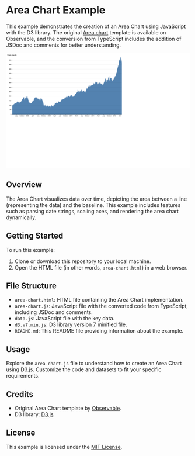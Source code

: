 # Area Chart Example

This example demonstrates the creation of an Area Chart using JavaScript with the D3 library. The original [Area chart](https://observablehq.com/@d3/area-chart/2) template is available on Observable, and the conversion from TypeScript includes the addition of JSDoc and comments for better understanding.

![Preview Image](../../imgs/area-chart-preview.png)

## Overview

The Area Chart visualizes data over time, depicting the area between a line (representing the data) and the baseline. This example includes features such as parsing date strings, scaling axes, and rendering the area chart dynamically.

## Getting Started

To run this example:

1. Clone or download this repository to your local machine.
2. Open the HTML file (in other words, `area-chart.html`) in a web browser.

## File Structure

- `area-chart.html`: HTML file containing the Area Chart implementation.
- `area-chart.js`: JavaScript file with the converted code from TypeScript, including JSDoc and comments.
- `data.js`: JavaScript file with the key data.
- `d3.v7.min.js`: D3 library version 7 minified file.
- `README.md`: This README file providing information about the example.

## Usage

Explore the `area-chart.js` file to understand how to create an Area Chart using D3.js. Customize the code and datasets to fit your specific requirements.

## Credits

- Original Area Chart template by [Observable](https://observablehq.com/@d3/area-chart/2).
- D3 library: [D3.js](https://d3js.org/)

## License

This example is licensed under the [MIT License](LICENSE).
